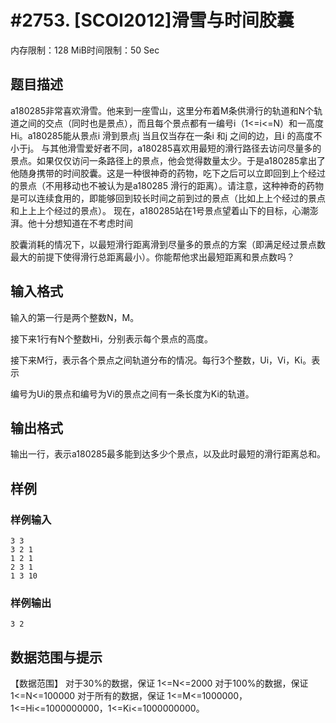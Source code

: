 # #2753. [SCOI2012]滑雪与时间胶囊

内存限制：128 MiB时间限制：50 Sec

## 题目描述

a180285非常喜欢滑雪。他来到一座雪山，这里分布着M条供滑行的轨道和N个轨道之间的交点（同时也是景点），而且每个景点都有一编号i（1<=i<=N）和一高度Hi。a180285能从景点i 滑到景点j 当且仅当存在一条i 和j 之间的边，且i 的高度不小于j。 与其他滑雪爱好者不同，a180285喜欢用最短的滑行路径去访问尽量多的景点。如果仅仅访问一条路径上的景点，他会觉得数量太少。于是a180285拿出了他随身携带的时间胶囊。这是一种很神奇的药物，吃下之后可以立即回到上个经过的景点（不用移动也不被认为是a180285 滑行的距离）。请注意，这种神奇的药物是可以连续食用的，即能够回到较长时间之前到过的景点（比如上上个经过的景点和上上上个经过的景点）。 现在，a180285站在1号景点望着山下的目标，心潮澎湃。他十分想知道在不考虑时间

胶囊消耗的情况下，以最短滑行距离滑到尽量多的景点的方案（即满足经过景点数最大的前提下使得滑行总距离最小）。你能帮他求出最短距离和景点数吗？ 

## 输入格式

输入的第一行是两个整数N，M。 

接下来1行有N个整数Hi，分别表示每个景点的高度。 

接下来M行，表示各个景点之间轨道分布的情况。每行3个整数，Ui，Vi，Ki。表示

编号为Ui的景点和编号为Vi的景点之间有一条长度为Ki的轨道。 

## 输出格式

 

输出一行，表示a180285最多能到达多少个景点，以及此时最短的滑行距离总和。 

## 样例

### 样例输入

    
     
    3 3 
    3 2 1 
    1 2 1 
    2 3 1 
    1 3 10 
    
    

### 样例输出

    
    3 2 
    
    

## 数据范围与提示

【数据范围】 
    对于30%的数据，保证 1<=N<=2000 
    对于100%的数据，保证 1<=N<=100000 
对于所有的数据，保证 1<=M<=1000000，1<=Hi<=1000000000，1<=Ki<=1000000000。
